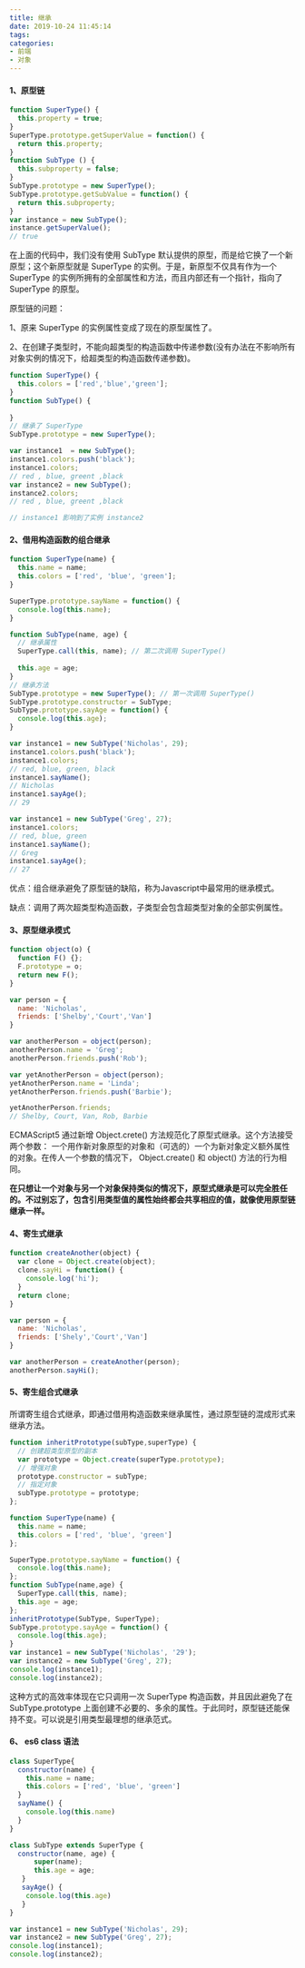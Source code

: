 ```yaml
---
title: 继承
date: 2019-10-24 11:45:14
tags:
categories:
- 前端
- 对象
---
```


#### 1、原型链

```javascript
function SuperType() {
  this.property = true;
}
SuperType.prototype.getSuperValue = function() {
  return this.property;
}
function SubType () {
  this.subproperty = false;
}
SubType.prototype = new SuperType();
SubType.prototype.getSubValue = function() {
  return this.subproperty;
}
var instance = new SubType();
instance.getSuperValue(); 
// true
```

在上面的代码中，我们没有使用 SubType 默认提供的原型，而是给它换了一个新原型；这个新原型就是 SuperType 的实例。于是，新原型不仅具有作为一个 SuperType 的实例所拥有的全部属性和方法，而且内部还有一个指针，指向了 SuperType 的原型。

原型链的问题：

1、原来 SuperType 的实例属性变成了现在的原型属性了。

2、在创建子类型时，不能向超类型的构造函数中传递参数(没有办法在不影响所有对象实例的情况下，给超类型的构造函数传递参数)。

```javascript
function SuperType() {
  this.colors = ['red','blue','green'];
}
function SubType() {
 
}
// 继承了 SuperType
SubType.prototype = new SuperType();

var instance1  = new SubType();
instance1.colors.push('black');
instance1.colors;
// red , blue, greent ,black
var instance2 = new SubType();
instance2.colors;
// red , blue, greent ,black

// instance1 影响到了实例 instance2
```

#### 2、借用构造函数的组合继承

```javascript
function SuperType(name) {
  this.name = name;
  this.colors = ['red', 'blue', 'green'];
}

SuperType.prototype.sayName = function() {
  console.log(this.name);
}

function SubType(name, age) {
  // 继承属性
  SuperType.call(this, name); // 第二次调用 SuperType()
  
  this.age = age;
}
// 继承方法
SubType.prototype = new SuperType(); // 第一次调用 SuperType()
SubType.prototype.constructor = SubType;
SubType.prototype.sayAge = function() {
  console.log(this.age);
}

var instance1 = new SubType('Nicholas', 29);
instance1.colors.push('black');
instance1.colors;
// red, blue, green, black
instance1.sayName(); 
// Nicholas
instance1.sayAge();
// 29

var instance1 = new SubType('Greg', 27);
instance1.colors;
// red, blue, green
instance1.sayName(); 
// Greg
instance1.sayAge();
// 27
```

优点：组合继承避免了原型链的缺陷，称为Javascript中最常用的继承模式。

缺点：调用了两次超类型构造函数，子类型会包含超类型对象的全部实例属性。

#### 3、原型继承模式

```javascript
function object(o) {
  function F() {};
  F.prototype = o;
  return new F();
}

var person = {
  name: 'Nicholas',
  friends: ['Shelby','Court','Van']
}

var anotherPerson = object(person);
anotherPerson.name = 'Greg';
anotherPerson.friends.push('Rob');

var yetAnotherPerson = object(person);
yetAnotherPerson.name = 'Linda';
yetAnotherPerson.friends.push('Barbie');

yetAnotherPerson.friends;
// Shelby, Court, Van, Rob, Barbie
```

ECMAScript5 通过新增 Object.crete() 方法规范化了原型式继承。这个方法接受两个参数： 一个用作新对象原型的对象和（可选的）一个为新对象定义额外属性的对象。在传人一个参数的情况下， Object.create() 和 object() 方法的行为相同。

**在只想让一个对象与另一个对象保持类似的情况下，原型式继承是可以完全胜任的。不过别忘了，包含引用类型值的属性始终都会共享相应的值，就像使用原型链继承一样。**

#### 4、寄生式继承

```javascript
function createAnother(object) {
  var clone = Object.create(object);
  clone.sayHi = function() {
    console.log('hi');
  }
  return clone;
}

var person = {
  name: 'Nicholas',
  friends: ['Shely','Court','Van']
}

var anotherPerson = createAnother(person);
anotherPerson.sayHi();
```

#### 5、寄生组合式继承

所谓寄生组合式继承，即通过借用构造函数来继承属性，通过原型链的混成形式来继承方法。

```javascript
function inheritPrototype(subType,superType) {
  // 创建超类型原型的副本
  var prototype = Object.create(superType.prototype);
  // 增强对象
  prototype.constructor = subType;
  // 指定对象
  subType.prototype = prototype;
};

function SuperType(name) {
  this.name = name;
  this.colors = ['red', 'blue', 'green']
};

SuperType.prototype.sayName = function() {
  console.log(this.name);
};
function SubType(name,age) {
  SuperType.call(this, name);
  this.age = age;
};
inheritPrototype(SubType, SuperType);
SubType.prototype.sayAge = function() {
  console.log(this.age);
}
var instance1 = new SubType('Nicholas', '29');
var instance2 = new SubType('Greg', 27);
console.log(instance1);
console.log(instance2);
```

这种方式的高效率体现在它只调用一次 SuperType 构造函数，并且因此避免了在 SubType.prototype 上面创建不必要的、多余的属性。于此同时，原型链还能保持不变。可以说是引用类型最理想的继承范式。

#### 6、 es6 class 语法

```javascript
class SuperType{
  constructor(name) {
    this.name = name;
    this.colors = ['red', 'blue', 'green']
  }
  sayName() {
    console.log(this.name)
  }
}

class SubType extends SuperType {
  constructor(name, age) {
      super(name);
      this.age = age;
   }
   sayAge() {
    console.log(this.age)
   }
}

var instance1 = new SubType('Nicholas', 29);
var instance2 = new SubType('Greg', 27);
console.log(instance1);
console.log(instance2);
```

